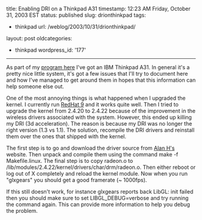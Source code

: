 title: Enabling DRI on a Thinkpad A31
timestamp: 12:23 AM Friday, October 31, 2003 EST
status: published
slug: drionthinkpad
tags:
- thinkpad
url: /weblog/2003/10/31/drionthinkpad/

layout: post
oldcategories:
- thinkpad
wordpress_id: '177'

---

As part of my [program here](http://www.casos.ece.cmu.edu/) I've
got an IBM Thinkpad A31.  In general it's a pretty nice little system, it's
got a few issues that I'll try to document here and how I've managed to get
around them in hopes that this information can help someone else out.






One of the most annoying things is what happened when I upgraded the kernel.
I currently run [RedHat 9](http://www.redhat.com/) and it works
quite well.  Then I tried to upgrade the kernel from 2.4.20 to 2.4.22 because
of the improvement in the wireless drivers associated with the system.
However, this ended up killing my DRI (3d acceleration).  The reason is
because my DRI was no longer the right version (1.3 vs 1.1).  The solution,
recompile the DRI drivers and reinstall them over the ones that shipped with
the kernel.






The first step is to go and download the driver source from [Alan H's](http://www.xfree86.org/~alanh/) website.  Then unpack and
compile them using the command make -f
Makefile.linux.  The final step is to
copy radeon.o to
/lib/modules/2.4.22/kernel/drivers/char/drm/radeon.o.
Then either reboot or log out of X completely and reload the kernel module.
Now when you run "glxgears" you should get a good framerate (~ 1000fps).






If this still doesn't work, for instance glxgears
reports back LibGL: init failed then you should
make sure to set LIBGL_DEBUG=verbose and try running
the command again.  This can provide more information to help you debug the
problem.

